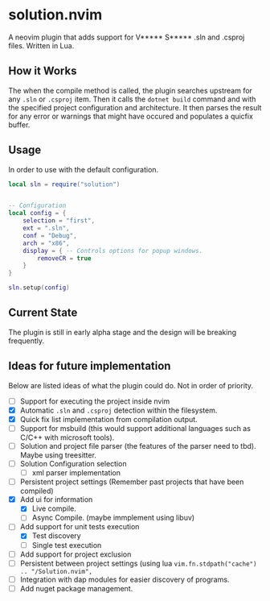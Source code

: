 # solution.nvim
A neovim plugin that adds support for V***** S***** .sln and .csproj files.
Written in Lua.

## How it Works
The when the compile method is called, the plugin searches upstream for any `.sln`
or `.csproj` item. Then it calls the `dotnet build` command and with the specified
project configuration and architecture. It then parses the result for any error
or warnings that might have occured and populates a quicfix buffer.

## Usage
In order to use with the default configuration.
```lua
local sln = require("solution")


-- Configuration
local config = {
    selection = "first",
    ext = ".sln",
    conf = "Debug",
    arch = "x86",
    display = { -- Controls options for popup windows.
        removeCR = true
    }
}

sln.setup(config)
```

## Current State
The plugin is still in early alpha stage and the design will be breaking frequently.


## Ideas for future implementation
Below are listed ideas of what the plugin could do. Not in order of priority.
- [ ] Support for executing the project inside nvim
- [x] Automatic `.sln` and `.csproj` detection within the filesystem.
- [x] Quick fix list implementation from compilation output.
- [ ] Support for msbuild (this would support additional languages such as C/C++ with microsoft tools).
- [ ] Solution and project file parser (the features of the parser need to tbd). Maybe using treesitter.
- [ ] Solution Configuration selection
    - [ ] xml parser implementation
- [ ] Persistent project settings (Remember past projects that have been compiled)
- [x] Add ui for information
    - [x] Live compile.
    - [ ] Async Compile. (maybe immplement using libuv)
- [ ] Add support for unit tests execution
    - [x] Test discovery
    - [ ] Single test execution
- [ ] Add support for project exclusion
- [ ] Persistent between project settings (using lua `vim.fn.stdpath("cache") .. "/Solution.nvim",` 
- [ ] Integration with dap modules for easier discovery of programs.
- [ ] Add nuget package management.
